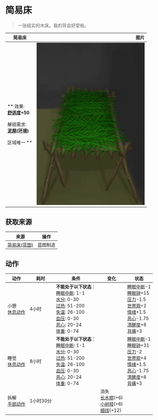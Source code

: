 # 简易床  
> 一张结实的木床。我的背会好受些。  
  
  简易床  |   图片   
 ----  |  ----:   
 ** 效果: **<br>[舒适度](Comfort.md)+50<br><br>** 解锁需求: **<br>[泥屋(环境)](Env_MudHut.md)<br><br>** 区域唯一 **  |  ![](Sprite/WoodenBed.png)   
  
## 获取来源  
来源  |  操作  
----  |  ----  
[简易床(蓝图)](Bp_BedRustic.md)  |  蓝图制造  
## 动作  
动作  |  耗时  |  条件  |  变化  |  状态  
----  |  ----  |  ----  |  ----  |  ----  
小憩<br>[休息动作](SleepAction.md)  |  4小时  |  **不能处于以下状态**：<br>[睡眠中断](SleepInterrupt.md): 1-1<br>[水分](Hydration.md): 0-30<br>[过热](Hyperthermia.md): 51-200<br>[失温](Hypothermia.md): 26-100<br>[血压](Blood.md): 0-30<br>[恶心](Nausea.md): 20-24<br>[体重](Weight.md): 0-74  |    |  [睡眠中断](SleepInterrupt.md)-1<br>[睡眠钟](SleepClock.md)+15<br>[压力](Stress.md)-1.5<br>[世界观](Structure.md)+2<br>[情绪](Morale.md)+1.5<br>[恶心](Nausea.md)-1.75<br>[清醒度](Wakefulness.md)+6<br>[背痛](BackPain.md)+3  
睡觉<br>[休息动作](SleepAction.md)  |  8小时  |  **不能处于以下状态**：<br>[睡眠中断](SleepInterrupt.md): 1-1<br>[水分](Hydration.md): 0-30<br>[过热](Hyperthermia.md): 51-200<br>[失温](Hypothermia.md): 26-100<br>[血压](Blood.md): 0-30<br>[恶心](Nausea.md): 20-24<br>[体重](Weight.md): 0-74  |    |  [睡眠中断](SleepInterrupt.md)-1<br>[睡眠钟](SleepClock.md)+31<br>[压力](Stress.md)-2<br>[世界观](Structure.md)+4<br>[情绪](Morale.md)+1.5<br>[恶心](Nausea.md)-1.75<br>[清醒度](Wakefulness.md)+6<br>[背痛](BackPain.md)+3  
拆解<br>[手部动作](HandAction.md)  |  1小时30分  |    |  消失<br>[长木棍](StickLong.md)(+6)<br>[小树枝](Sticks.md)(+6)<br>[细线](CordFiber.md)(+12)<br>  |    
